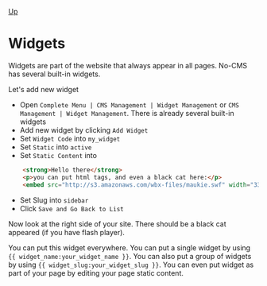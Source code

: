 [Up](../tutorial.md)

Widgets
=======

Widgets are part of the website that always appear in all pages.
No-CMS has several built-in widgets.

Let's add new widget
* Open `Complete Menu | CMS Management | Widget Management` or `CMS Management | Widget Management`. There is already several built-in widgets
* Add new widget by clicking `Add Widget`
* Set `Widget Code` into `my_widget`
* Set `Static` into `active`
* Set `Static Content` into

```html
    <strong>Hello there</strong> 
    <p>you can put html tags, and even a black cat here:</p>
    <embed src="http://s3.amazonaws.com/wbx-files/maukie.swf" width="330" height="400" type="application/x-shockwave-flash" id="widgetbox_widget_flash_0" name="widgetbox_widget_flash_0" allowscriptaccess="sameDomain" bgcolor="FFFFFF" wmode="transparent" pluginspage="http://www.macromedia.com/go/getflashplayer">
```
* Set Slug into `sidebar`
* Click `Save and Go Back to List`

Now look at the right side of your site. There should be a black cat appeared (if you have flash player).

You can put this widget everywhere.
You can put a single widget by using `{{ widget_name:your_widget_name }}`.
You can also put a group of widgets by using `{{ widget_slug:your_widget_slug }}`.
You can even put widget as part of your page by editing your page static content.